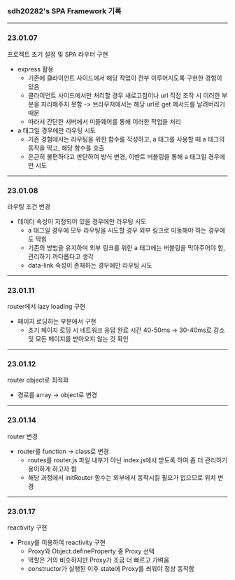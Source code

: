 ### sdh20282's SPA Framework 기록

---
### 23.01.07
프로젝트 초기 설정 및 SPA 라우터 구현
- express 활용
  - 기존에 클라이언트 사이드에서 해당 작업이 전부 이루어지도록 구현한 경험이 있음
  - 클라이언트 사이드에서만 처리할 경우 새로고침이나 url 직접 조작 시 이러한 부분을 처리해주지 못함 -> 브라우저에서는 해당 url로 get 메서드를 날려버리기 때문
  - 따라서 간단한 서버에서 미들웨어를 통해 이러한 작업을 처리
- a 태그일 경우에만 라우팅 시도
  - 기존 경험에서는 라우팅을 위한 함수를 작성하고, a 태그를 사용할 때 a 태그의 동작을 막고, 해당 함수를 호출
  - 은근히 불편하다고 판단하여 방식 변경, 이벤트 버블링을 통해 a 태그일 경우에만 시도

---
### 23.01.08
라우팅 조건 변경
- 데이터 속성이 지정되어 있을 경우에만 라우팅 시도
  - a 태그일 경우에 모두 라우팅을 시도할 경우 외부 링크로 이동해야 하는 경우에도 막힘
  - 기존의 방법을 유지하며 외부 링크를 위한 a 태그에는 버블링을 막아주어야 함, 관리하기 까다롭다고 생각
  - data-link 속성이 존재하는 경우에만 라우팅 시도

---
### 23.01.11
router에서 lazy loading 구현
- 페이지 로딩하는 부분에서 구현
  - 초기 페이지 로딩 시 네트워크 응답 완료 시간 40-50ms -> 30-40ms로 감소 및 모든 페이지를 받아오지 않는 것 확인

---
### 23.01.12
router object로 최적화
- 경로를 array -> object로 변경

---
### 23.01.14
router 변경
- router를 function -> class로 변경
  - routes를 router.js 파일 내부가 아닌 index.js에서 받도록 하여 좀 더 관리하기 용이하게 하고자 함
  - 해당 과정에서 initRouter 함수는 외부에서 동작시킬 필요가 없으므로 위치 변경

---
### 23.01.17
reactivity 구현
- Proxy를 이용하여 reactivity 구현
  - Proxy와 Object.defineProperty 중 Proxy 선택
  - 역할은 거의 비슷하지만 Proxy가 조금 더 빠르고 가벼움
  - constructor가 실행된 이후 state에 Proxy를 씌워야 정상 동작함